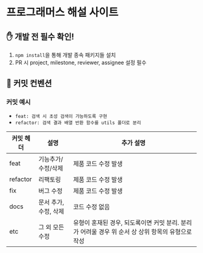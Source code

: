 # 프로그래머스 해설 사이트
## ✋ 개발 전 필수 확인!
1. `npm install`을 통해 개발 종속 패키지들 설치
2. PR 시 project, milestone, reviewer, assignee 설정 필수

## 📐 커밋 컨벤션
### 커밋 예시
- `feat: 검색 시 초성 검색이 가능하도록 구현`
- `refactor: 검색 결과 배열 반환 함수를 utils 폴더로 분리`

| 커밋 헤더    | 설명                  | 추가 설명                                                    |
|----------| --------------------- | ------------------------------------------------------------ |
| feat     | 기능추가/수정/삭제    | 제품 코드 수정 발생                                          |
| refactor | 리팩토링              | 제품 코드 수정 발생                                          |
| fix      | 버그 수정             | 제품 코드 수정 발생                                          |
| docs     | 문서 추가, 수정, 삭제 | 코드 수정 없음                                               |
| etc      | 그 외 모든 수정       | 유형이 혼재된 경우, 되도록이면 커밋 분리. 분리가 어려울 경우 위 순서 상 상위 항목의 유형으로 작성 |

